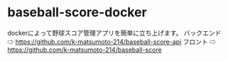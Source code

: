 # baseball-score-docker
dockerによって野球スコア管理アプリを簡単に立ち上げます。
バックエンド　  　⇨ https://github.com/k-matsumoto-214/baseball-score-api
フロント      ⇨ https://github.com/k-matsumoto-214/baseball-score   
